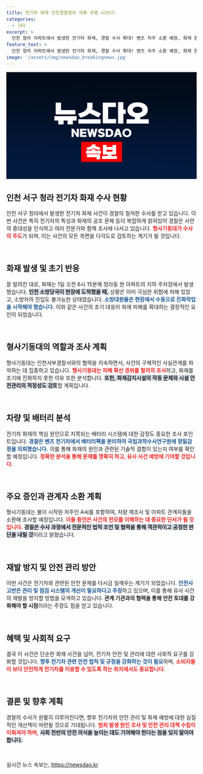 ```yaml
---
title: 전기차 화재 인천경찰청의 의혹 규명 나선다!
categories:
  - 기타
excerpt: >
  인천 청라 아파트에서 발생한 전기차 화재, 경찰 수사 확대! 벤츠 차주 소환 예정, 화재 원인 감식 중. 스프링클러 작동 문제 등 의혹 규명에 나선 형사기동대의 철저한 조사 결과가 주목된다.
feature_text: >
  인천 청라 아파트에서 발생한 전기차 화재, 경찰 수사 확대! 벤츠 차주 소환 예정, 화재 원인 감식 중. 스프링클러 작동 문제 등 의혹 규명에 나선 형사기동대의 철저한 조사 결과가 주목된다.
image: '/assets/img/newsdao_breakingnews.jpg'
---
```


<p><img src="/assets/img/newsdao_breakingnews.jpg" alt="firstkoreanews 속보" /></p>

<h2 data-ke-size="size26">인천 서구 청라 전기차 화재 수사 현황</h2>

<p data-ke-size="size16">인천 서구 청라에서 발생한 전기차 화재 사건이 경찰의 철저한 수사를 받고 있습니다. 이번 사건은 특히 전기차의 특성과 화재의 공조 문제 등이 복잡하게 얽혀있어 경찰은 사안의 중대성을 인식하고 여러 전문가와 함께 조사에 나서고 있습니다. <b><span style="color: #ee2323;">형사기동대가 수사의 주도</span></b>가 되며, 이는 사건의 모든 측면을 다각도로 검토하는 계기가 될 것입니다. </p>

<p data-ke-size="size16">&nbsp;</p>

<h2 data-ke-size="size26">화재 발생 및 초기 반응</h2>

<p data-ke-size="size16">잘 알려진 대로, 화재는 1일 오전 6시 15분께 청라동 한 아파트의 지하 주차장에서 발생했습니다. <b><span style="background-color: #21538527;">인천 소방당국이 현장에 도착했을 때,</span></b> 상황은 이미 극심한 위험에 처해 있었고, 소방차의 진입도 불가능한 상태였습니다. <b><span style="color: #1a5490;">소방대원들은 현장에서 수동으로 진화작업을 시작해야 했습니다.</span></b> 이와 같은 사건의 초기 대응이 화재 피해를 확대하는 결정적인 요인이 되었습니다.</p>

<p data-ke-size="size16">&nbsp;</p>

<h2 data-ke-size="size26">형사기동대의 역할과 조사 계획</h2>

<p data-ke-size="size16">형사기동대는 인천서부경찰서와의 협력을 지속하면서, 사건의 구체적인 사실관계를 파악하는 데 집중하고 있습니다. <b><span style="color: #ee2323;">형사기동대는 피해 확산 경위를 철저히 조사</span></b>하고, 화재를 조기에 진화하지 못한 이유 또한 분석합니다. <b><span style="background-color: #21538527;">또한, 화재감지시설의 작동 문제와 시설 안전관리의 적정성도 검토</span></b>할 계획입니다.</p>

<p data-ke-size="size16">&nbsp;</p>

<h2 data-ke-size="size26">차량 및 배터리 분석</h2>

<p data-ke-size="size16">전기차 화재의 핵심 원인으로 지목되는 배터리 시스템에 대한 감정도 중요한 조사 포인트입니다. <b><span style="color: #1a5490;">경찰은 벤츠 전기차에서 배터리팩을 분리하여 국립과학수사연구원에 정밀감정을 의뢰했습니다.</span></b> 이를 통해 화재의 원인과 관련된 기술적 결함이 있는지 여부를 확인할 예정입니다. <b><span style="color: #ee2323;">정확한 분석을 통해 문제를 명확히 하고, 유사 사건 예방에 기여할 것입니다.</span></b></p>

<p data-ke-size="size16">&nbsp;</p>

<h2 data-ke-size="size26">주요 증인과 관계자 소환 계획</h2>

<p data-ke-size="size16">형사기동대는 불이 시작된 차주인 A씨를 포함하여, 차량 제조사 및 아파트 관계자들을 소환해 조사할 예정입니다. <b><span style="color: #ee2323;">이들 증언은 사건의 전모를 이해하는 데 중요한 단서가 될 것입니다.</span></b> <b><span style="background-color: #21538527;">경찰은 수사 과정에서 전문적인 법적 조언 및 협력을 통해 객관적이고 공정한 판단을 내릴 것</span></b>이라고 밝혔습니다.</p>

<p data-ke-size="size16">&nbsp;</p>

<h2 data-ke-size="size26">재발 방지 및 안전 관리 방안</h2>

<p data-ke-size="size16">이번 사건은 전기차와 관련된 안전 문제를 다시금 일깨우는 계기가 되었습니다. <b><span style="color: #1a5490;">안전사고반은 관리 및 점검 시스템의 개선이 필요하다고 주장</span></b>하고 있으며, 이를 통해 유사 사건의 재발을 방지할 방법을 모색하고 있습니다. <b><span style="ee2323;">관계 기관과의 협력을 통해 안전 토대를 강화해야 할 시점</span></b>이라는 주장도 힘을 얻고 있습니다.</p>

<p data-ke-size="size16">&nbsp;</p>

<h2 data-ke-size="size26">혜택 및 사회적 요구</h2>

<p data-ke-size="size16">결국 이 사건은 단순한 화재 사건을 넘어, 전기차 안전 및 관리에 대한 사회적 요구를 강화할 것입니다. <b><span style="color: #1a5490;">향후 전기차 관련 안전 법칙 및 규정을 강화하는 것이 필요</span></b>하며, <b><span style="color: #ee2323;">소비자들이 보다 안전하게 전기차를 이용할 수 있도록 하는 취지에서도 중요합니다.</span></b></p>

<p data-ke-size="size16">&nbsp;</p>

<h2 data-ke-size="size26">결론 및 향후 계획</h2>

<p data-ke-size="size16">경찰의 수사가 원활히 이루어진다면, 향후 전기차의 안전 관리 및 화재 예방에 대한 실질적인 개선책이 마련될 것으로 기대됩니다. <b><span style="color: #ee2323;">범죄 발생 원인 조사 및 안전 관리 대책 수립이 이뤄져야 하며,</span></b> <b><span style="background-color: #21538527;">사회 전반의 안전 의식을 높이는 데도 기여해야 한다는 점을 잊지 말아야 합니다.</span></b></p> 

<p data-ke-size="size16">&nbsp;</p>
실시간 뉴스 속보는, <a href="https://newsdao.kr" rel="dofollow">https://newsdao.kr</a>


